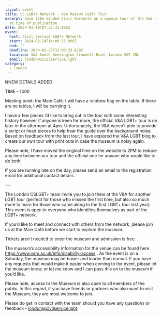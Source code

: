 ```yaml
---
layout: event
title: CS LGBT+ Network - V&A Museum LGBT+ Tour
excerpt: Join like minded Civil Servants on a museum tour of the V&A - Time TBC
  at time of publication.
date: 2024-01-19T07:32:33.892Z
event:
  host: Civil Service LGBT+ Network
  start: 2024-02-24T14:00:33.906Z
  end: ""
  deadline: 2024-02-23T12:00:33.928Z
  location: V&A South Kensington Cromwell Road, London SW7 2RL
  email: london@civilservice.lgbt
category:
  - london
---
```

NNEW DETAILS ADDED

T﻿IME - 1400

Meeting point: the Main Café. I will have a rainbow flag on the table. If there are no tables, I will be carrying it.

I have a few pieces I’d like to bring out in the tour with some interesting history however if anyone is keen for more, the official V&A LGBT+ tour is on later in the afternoon at 4pm. Unfortunately, the V&A weren’t able to provide a script or head pieces to help hear the guide over the background noise. Based on feedback from the last tour, I have explored the V&A LGBT blog to create our own tour with print outs in case the museum is noisy again.

Please note, I have moved the original time on the website to 2PM to reduce any time between our tour and the official one for anyone who would like to do both.  

If you are running late on the day, please send an email to the registration email for additional contact details.

\-﻿--

The London CSLGBT+ team invite you to join them at the V&A for another LGBT tour (perfect for those who missed the first time, but also so much more to learn for those who came along to the first LGBT+ tour last year). This event is open to everyone who identifies themselves as part of the LGBT+ network.  

If you’d like to meet and connect with others from the network, please join us at the Main Café before we start to explore the museum. 

Tickets aren’t needed to enter the museum and admission is free. 

The museum’s accessibility information for the venue can be found here <https://www.vam.ac.uk/info/disability-access> . As the event is on a Saturday, the museum may be busier and louder than normal. If you have any requests that would make it easier when coming to the event, please let the museum know, or let me know and I can pass this on to the museum if you’d like.  

Please note, access to the Museum is also open to all members of the public. In this regard, if you have friends or partners who also want to visit the Museum, they are most welcome to join.  

Please do get in contact with the team should you have any questions or feedback - [london@civilservice.lgbt](mailto:mailto:london@civilservice.lgbt).